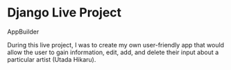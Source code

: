 # Django Live Project 
 AppBuilder
 
 During this live project, I was to create my own user-friendly app that would allow the user to gain information, 
 edit, add, and delete their input about a particular artist (Utada Hikaru). 
